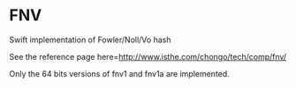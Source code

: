 # FNV
Swift implementation of Fowler/Noll/Vo hash

See the reference page here=http://www.isthe.com/chongo/tech/comp/fnv/

Only the 64 bits versions of fnv1 and fnv1a are implemented.
